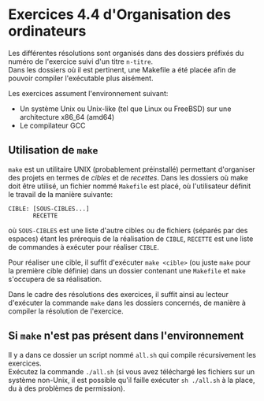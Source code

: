 # Exercices 4.4 d'Organisation des ordinateurs

Les différentes résolutions sont organisés dans des dossiers préfixés du numéro de l'exercice suivi d'un titre `n-titre`.  
Dans les dossiers où il est pertinent, une Makefile a été placée afin de pouvoir compiler l'exécutable plus aisément.  

Les exercices assument l'environnement suivant:
 - Un système Unix ou Unix-like (tel que Linux ou FreeBSD) sur une architecture x86_64 (amd64)
 - Le compilateur GCC

## Utilisation de `make`

`make` est un utilitaire UNIX (probablement préinstallé) permettant d'organiser des projets en termes de *cibles* et de *recettes*.
Dans les dossiers où make doit être utilisé, un fichier nommé `Makefile` est placé, où l'utilisateur définit le travail
de la manière suivante:
```
CIBLE: [SOUS-CIBLES...]
       RECETTE
```
où `SOUS-CIBLES` est une liste d'autre cibles ou de fichiers (séparés par des espaces) étant les prérequis de la réalisation de `CIBLE`,
`RECETTE` est une liste de commandes à exécuter pour réaliser `CIBLE`.

Pour réaliser une cible, il suffit d'exécuter `make <cible>` (ou juste `make` pour la première cible définie) dans un dossier contenant
une `Makefile` et `make` s'occupera de sa réalisation.  

Dans le cadre des résolutions des exercices, il suffit ainsi au lecteur d'exécuter la commande `make` dans les dossiers concernés, de manière à compiler
la résolution de l'exercice.

## Si `make` n'est pas présent dans l'environnement

Il y a dans ce dossier un script nommé `all.sh` qui compile récursivement les exercices.  
Exécutez la commande `./all.sh` (si vous avez téléchargé les fichiers sur un système non-Unix, il est possible qu'il faille exécuter `sh ./all.sh` à la place, du à des problèmes de permission).
